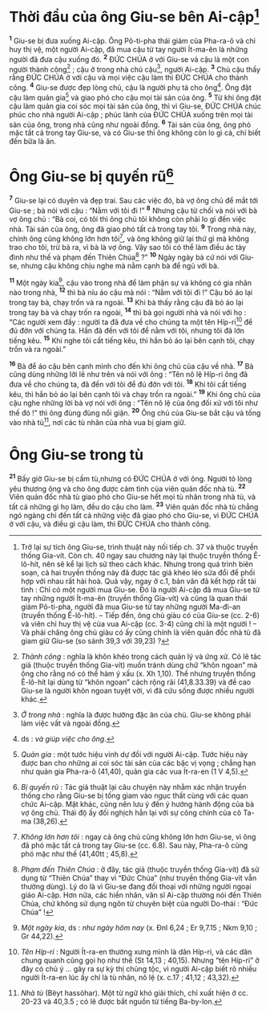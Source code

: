 # Thời đầu của ông Giu-se bên Ai-cập[^1]
<sup><b>1</b></sup> Giu-se bị đưa xuống Ai-cập. Ông Pô-ti-pha thái giám của Pha-ra-ô và chỉ huy thị vệ, một người Ai-cập, đã mua cậu từ tay người Ít-ma-ên là những người đã đưa cậu xuống đó. <sup><b>2</b></sup> ĐỨC CHÚA ở với Giu-se và cậu là một con người thành công[^2] ; cậu ở trong nhà chủ cậu[^3], người Ai-cập. <sup><b>3</b></sup> Chủ cậu thấy rằng ĐỨC CHÚA ở với cậu và mọi việc cậu làm thì ĐỨC CHÚA cho thành công. <sup><b>4</b></sup> Giu-se được đẹp lòng chủ, cậu là người phụ tá cho ông[^4]. Ông đặt cậu làm quản gia[^5] và giao phó cho cậu mọi tài sản của ông. <sup><b>5</b></sup> Từ khi ông đặt cậu làm quản gia coi sóc mọi tài sản của ông, thì vì Giu-se, ĐỨC CHÚA chúc phúc cho nhà người Ai-cập ; phúc lành của ĐỨC CHÚA xuống trên mọi tài sản của ông, trong nhà cũng như ngoài đồng. <sup><b>6</b></sup> Tài sản của ông, ông phó mặc tất cả trong tay Giu-se, và có Giu-se thì ông không còn lo gì cả, chỉ biết đến bữa là ăn.

# Ông Giu-se bị quyến rũ[^6]
<sup><b>7</b></sup> Giu-se lại có duyên và đẹp trai.
Sau các việc đó, bà vợ ông chủ để mắt tới Giu-se ; bà nói với cậu : “Nằm với tôi đi !” <sup><b>8</b></sup> Nhưng cậu từ chối và nói với bà vợ ông chủ : “Bà coi, có tôi thì ông chủ tôi không còn phải lo gì đến việc nhà. Tài sản của ông, ông đã giao phó tất cả trong tay tôi. <sup><b>9</b></sup> Trong nhà này, chính ông cũng không lớn hơn tôi[^7], và ông không giữ lại thứ gì mà không trao cho tôi, trừ bà ra, vì bà là vợ ông. Vậy sao tôi có thể làm điều ác tày đình như thế và phạm đến Thiên Chúa[^8] ?” <sup><b>10</b></sup> Ngày ngày bà cứ nói với Giu-se, nhưng cậu không chịu nghe mà nằm cạnh bà để ngủ với bà.

<sup><b>11</b></sup> Một ngày kia[^9], cậu vào trong nhà để làm phận sự và không có gia nhân nào trong nhà, <sup><b>12</b></sup> thì bà níu áo cậu mà nói : “Nằm với tôi đi !” Cậu bỏ áo lại trong tay bà, chạy trốn và ra ngoài. <sup><b>13</b></sup> Khi bà thấy rằng cậu đã bỏ áo lại trong tay bà và chạy trốn ra ngoài, <sup><b>14</b></sup> thì bà gọi người nhà và nói với họ : “Các người xem đấy : người ta đã đưa về cho chúng ta một tên Híp-ri[^10] để đú đởn với chúng ta. Hắn đã đến với tôi để nằm với tôi, nhưng tôi đã lớn tiếng kêu. <sup><b>15</b></sup> Khi nghe tôi cất tiếng kêu, thì hắn bỏ áo lại bên cạnh tôi, chạy trốn và ra ngoài.”

<sup><b>16</b></sup> Bà để áo cậu bên cạnh mình cho đến khi ông chủ của cậu về nhà. <sup><b>17</b></sup> Bà cũng dùng những lời lẽ như trên và nói với ông : “Tên nô lệ Híp-ri ông đã đưa về cho chúng ta, đã đến với tôi để đú đởn với tôi. <sup><b>18</b></sup> Khi tôi cất tiếng kêu, thì hắn bỏ áo lại bên cạnh tôi và chạy trốn ra ngoài.” <sup><b>19</b></sup> Khi ông chủ của cậu nghe những lời bà vợ nói với ông : “Tên nô lệ của ông đối xử với tôi như thế đó !” thì ông đùng đùng nổi giận. <sup><b>20</b></sup> Ông chủ của Giu-se bắt cậu và tống vào nhà tù[^11], nơi các tù nhân của nhà vua bị giam giữ.

# Ông Giu-se trong tù
<sup><b>21</b></sup> Bấy giờ Giu-se bị cầm tù,nhưng có ĐỨC CHÚA ở với ông. Người tỏ lòng yêu thương ông và cho ông được cảm tình của viên quản đốc nhà tù. <sup><b>22</b></sup> Viên quản đốc nhà tù giao phó cho Giu-se hết mọi tù nhân trong nhà tù, và tất cả những gì họ làm, đều do cậu cho làm. <sup><b>23</b></sup> Viên quản đốc nhà tù chẳng ngó ngàng chi đến tất cả những việc đã giao phó cho Giu-se, vì ĐỨC CHÚA ở với cậu, và điều gì cậu làm, thì ĐỨC CHÚA cho thành công.

[^1]: Trở lại sự tích ông Giu-se, trình thuật này nối tiếp ch. 37 và thuộc truyền thống Gia-vít. Còn ch. 40 ngay sau chương này lại thuộc truyền thống Ê-lô-hít, nên sẽ kể lại lịch sử theo cách khác. Nhưng trong quá trình biên soạn, cả hai truyền thống này đã được tác giả khéo léo sửa đổi để phối hợp với nhau rất hài hoà. Quả vậy, ngay ở c.1, bản văn đã kết hợp rất tài tình : Chỉ có một người mua Giu-se. Đó là người Ai-cập đã mua Giu-se từ tay những người Ít-ma-ên (truyền thống Gia-vít) và cũng là quan thái giám Pô-ti-pha, người đã mua Giu-se từ tay những người Ma-đi-an (truyền thống Ê-lô-hít). – Tiếp đến, ông chủ giàu có của Giu-se (cc. 2-6) và viên chỉ huy thị vệ của vua Ai-cập (cc. 3-4) cũng chỉ là một người ! – Và phải chăng ông chủ giàu có ấy cũng chính là viên quản đốc nhà tù đã giam giữ Giu-se (so sánh 39,3 với 39,23) ?
[^2]: <i>Thành công</i> : nghĩa là khôn khéo trong cách quản lý và ứng xử. Có lẽ tác giả (thuộc truyền thống Gia-vít) muốn tránh dùng chữ “khôn ngoan” mà ông cho rằng nó có thể hàm ý xấu (x. Xh 1,10). Thế nhưng truyền thống Ê-lô-hít lại dùng từ “khôn ngoan” cách rộng rãi (41,8.33.39) và đề cao Giu-se là người khôn ngoan tuyệt vời, vì đã cứu sống được nhiều người khác.
[^3]: <i>Ở trong nhà</i> : nghĩa là được hưởng đặc ân của chủ. Giu-se không phải làm việc vất vả ngoài đồng.
[^4]: ds : <i>và giúp việc cho ông</i>.
[^5]: <i>Quản gia</i> : một tước hiệu vinh dự đối với người Ai-cập. Tước hiệu này được ban cho những ai coi sóc tài sản của các bậc vị vọng ; chẳng hạn như quản gia Pha-ra-ô (41,40), quản gia các vua Ít-ra-en (1 V 4,5).
[^6]: <i>Bị quyến rũ </i>: Tác giả thuật lại câu chuyện này nhằm xác nhận truyền thống cho rằng Giu-se bị tống giam vào ngục thất cùng với các quan chức Ai-cập. Mặt khác, cũng nên lưu ý đến ý hướng hành động của bà vợ ông chủ. Thái độ ấy đối nghịch hẳn lại với sự công chính của cô Ta-ma (38,26).
[^7]: <i>Không lớn hơn tôi</i> : ngay cả ông chủ cũng không lớn hơn Giu-se, vì ông đã phó mặc tất cả trong tay Giu-se (cc. 6.8). Sau này, Pha-ra-ô cũng phó mặc như thế (41,40tt ; 45,8).
[^8]: <i>Phạm đến Thiên Chúa</i> : ở đây, tác giả (thuộc truyền thống Gia-vít) đã sử dụng từ “Thiên Chúa” thay vì “Đức Chúa” (như truyền thống Gia-vít vẫn thường dùng). Lý do là vì Giu-se đang đối thoại với những người ngoại giáo Ai-cập. Hơn nữa, các hiền nhân, văn sĩ Ai-cập thường nói đến Thiên Chúa, chứ không sử dụng ngôn từ chuyên biệt của người Do-thái : “Đức Chúa” !
[^9]: <i>Một ngày kia</i>, ds : <i>như ngày hôm nay</i> (x. Đnl 6,24 ; Er 9,7.15 ; Nkm 9,10 ; Gr 44,22).
[^10]: <i>Tên Híp-ri</i> : Người Ít-ra-en thường xưng mình là dân Híp-ri, và các dân chung quanh cũng gọi họ như thế (St 14,13 ; 40,15). Nhưng “tên Híp-ri” ở đây có chủ ý ... gây ra sự kỳ thị chủng tộc, vì người Ai-cập biết rõ nhiều người Ít-ra-en lúc ấy chỉ là tù nhân, nô lệ (x. c.17 ; 41,12 ; 43,32).
[^11]: <i>Nhà tù</i> (<span class="hebrew-translit">Bëyt hassöhar</span>). Một từ ngữ khó giải thích, chỉ xuất hiện ở cc. 20-23 và 40,3.5 ; có lẽ được bắt nguồn từ tiếng Ba-by-lon.
